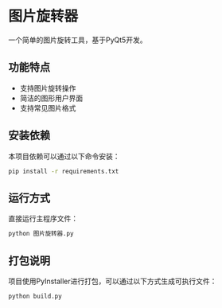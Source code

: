 # 图片旋转器

一个简单的图片旋转工具，基于PyQt5开发。

## 功能特点

- 支持图片旋转操作
- 简洁的图形用户界面
- 支持常见图片格式

## 安装依赖

本项目依赖可以通过以下命令安装：

```bash
pip install -r requirements.txt
```

## 运行方式

直接运行主程序文件：

```bash
python 图片旋转器.py
```

## 打包说明

项目使用PyInstaller进行打包，可以通过以下方式生成可执行文件：

```bash
python build.py
```